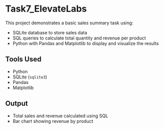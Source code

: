 # Task7_ElevateLabs


This project demonstrates a basic sales summary task using:<br>

-  SQLite database to store sales data<br>
-  SQL queries to calculate total quantity and revenue per product<br>
-  Python with Pandas and Matplotlib to display and visualize the results


##  Tools Used<br>

- Python<br>
- SQLite (`sqlite3`)<br>
- Pandas<br>
- Matplotlib


##  Output<br>

- Total sales and revenue calculated using SQL<br>
- Bar chart showing revenue by product
